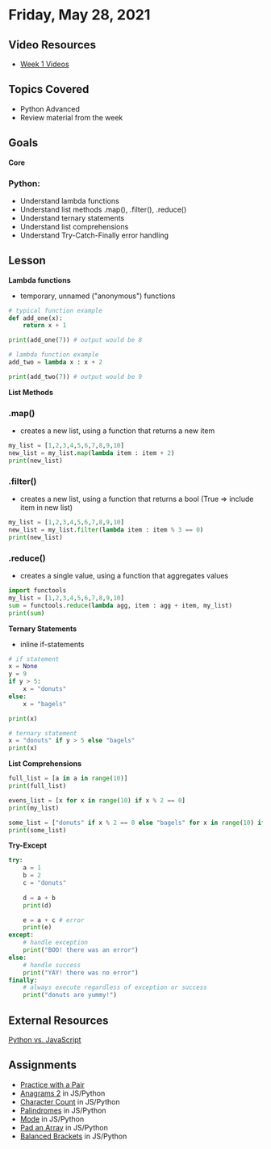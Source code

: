 # Friday, May 28, 2021

## Video Resources
- [Week 1 Videos](https://www.youtube.com/watch?v=DLBIIPwpXC8&list=PLu0CiQ7bzwESy2TIa01Tt0kqftgYg9j8q)

## Topics Covered
- Python Advanced
- Review material from the week

## Goals
**Core**
### Python:
- Understand lambda functions
- Understand list methods .map(), .filter(), .reduce()
- Understand ternary statements
- Understand list comprehensions
- Understand Try-Catch-Finally error handling

## Lesson
**Lambda functions**
- temporary, unnamed ("anonymous") functions
```python
# typical function example
def add_one(x):
    return x + 1

print(add_one(7)) # output would be 8

# lambda function example
add_two = lambda x : x + 2

print(add_two(7)) # output would be 9
```

**List Methods**
### .map()
- creates a new list, using a function that returns a new item
```python
my_list = [1,2,3,4,5,6,7,8,9,10]
new_list = my_list.map(lambda item : item + 2)
print(new_list)
```

### .filter()
- creates a new list, using a function that returns a bool (True => include item in new list)
```python
my_list = [1,2,3,4,5,6,7,8,9,10]
new_list = my_list.filter(lambda item : item % 3 == 0)
print(new_list)
```

### .reduce()
- creates a single value, using a function that aggregates values
```python
import functools
my_list = [1,2,3,4,5,6,7,8,9,10]
sum = functools.reduce(lambda agg, item : agg + item, my_list)
print(sum)
```

**Ternary Statements**
- inline if-statements
```python
# if statement
x = None
y = 9
if y > 5:
    x = "donuts"
else:
    x = "bagels"

print(x)

# ternary statement
x = "donuts" if y > 5 else "bagels"
print(x)
```

**List Comprehensions**
```python
full_list = [a in a in range(10)]
print(full_list)

evens_list = [x for x in range(10) if x % 2 == 0]
print(my_list)

some_list = ["donuts" if x % 2 == 0 else "bagels" for x in range(10) if x % 3 == 0]
print(some_list)
```

**Try-Except**
```python
try:
    a = 1
    b = 2
    c = "donuts"
    
    d = a + b
    print(d)

    e = a + c # error
    print(e)
except:
    # handle exception
    print("BOO! there was an error")
else:
    # handle success
    print("YAY! there was no error")
finally:
    # always execute regardless of exception or success
    print("donuts are yummy!")
```

## External Resources
[Python vs. JavaScript](https://realpython.com/python-vs-javascript/#javascript-vs-python)

## Assignments
- [Practice with a Pair](https://github.com/oscarplatoon/git-pair)
- [Anagrams 2](https://github.com/oscarplatoon/anagrams2) in JS/Python
- [Character Count](https://github.com/oscarplatoon/char-count) in JS/Python
- [Palindromes](https://github.com/oscarplatoon/palindromes) in JS/Python
- [Mode](https://github.com/oscarplatoon/calculate-mode) in JS/Python
- [Pad an Array](https://github.com/oscarplatoon/pad-array) in JS/Python
- [Balanced Brackets](https://github.com/oscarplatoon/balanced-parentheses) in JS/Python


